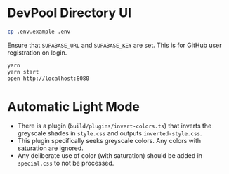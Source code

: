 # DevPool Directory UI

```sh
cp .env.example .env
```

Ensure that `SUPABASE_URL` and `SUPABASE_KEY` are set. This is for GitHub user registration on login.

```sh
yarn
yarn start
open http://localhost:8080
```

# Automatic Light Mode

- There is a plugin (`build/plugins/invert-colors.ts`) that inverts the greyscale shades in `style.css` and outputs `inverted-style.css`.
- This plugin specifically seeks greyscale colors. Any colors with saturation are ignored.
- Any deliberate use of color (with saturation) should be added in `special.css` to not be processed.
